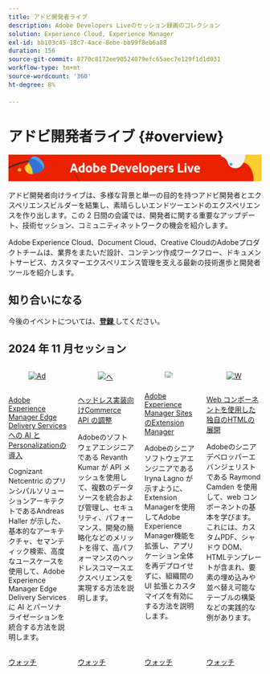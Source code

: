 ```yaml
---
title: アドビ開発者ライブ
description: Adobe Developers Liveのセッション録画のコレクション
solution: Experience Cloud, Experience Manager
exl-id: bb103c45-18c7-4ace-8ebe-bb99f8eb6a88
duration: 156
source-git-commit: 8770c8172ee90524079efc65aec7e129f1d1d031
workflow-type: tm+mt
source-wordcount: '360'
ht-degree: 8%

---
```


# アドビ開発者ライブ {#overview}

<img alt="アドビ開発者ライブ" src="assets/adl.png" />

アドビ開発者向けライブは、多様な背景と単一の目的を持つアドビ開発者とエクスペリエンスビルダーを結集し、素晴らしいエンドツーエンドのエクスペリエンスを作り出します。この 2 日間の会議では、開発者に関する重要なアップデート、技術セッション、コミュニティネットワークの機会を紹介します。

Adobe Experience Cloud、Document Cloud、Creative CloudのAdobeプロダクトチームは、業界をまたいだ設計、コンテンツ作成ワークフロー、ドキュメントサービス、カスタマーエクスペリエンス管理を支える最新の技術進歩と開発者ツールを紹介します。

## 知り合いになる

今後のイベントについては、**[登録 ](https://developerevents.adobe.com/)** してください。

## 2024 年 11 月セッション

<!-- CARDS

{cta = Watch}

* 2024/nov/ai-and-personalization.md
* 2024/nov/commerce-api-headless.md
* 2024/nov/extension-manager.md
* 2024/nov/html-and-web-components.md

-->
<!-- START CARDS HTML - DO NOT MODIFY BY HAND -->
<div class="columns">
    <div class="column is-half-tablet is-half-desktop is-one-third-widescreen" aria-label="Bringing AI and Personalization to Adobe Experience Manager Edge Delivery Services">
        <div class="card" style="height: 100%; display: flex; flex-direction: column; height: 100%;">
            <div class="card-image">
                <figure class="image x-is-16by9">
                    <a href="2024/nov/ai-and-personalization.md" title="Adobe Experience Manager Edge Delivery Servicesに AI とPersonalizationを導入" target="_blank" rel="referrer">
                        <img class="is-bordered-r-small" src="https://video.tv.adobe.com/v/3440405/?format=jpeg&nocache=1732582481854" alt="Adobe Experience Manager Edge Delivery Servicesに AI とPersonalizationを導入"
                             style="width: 100%; aspect-ratio: 16 / 9; object-fit: cover; overflow: hidden; display: block; margin: auto;">
                    </a>
                </figure>
            </div>
            <div class="card-content is-padded-small" style="display: flex; flex-direction: column; flex-grow: 1; justify-content: space-between;">
                <div class="top-card-content">
                    <p class="headline is-size-6 has-text-weight-bold">
                        <a href="2024/nov/ai-and-personalization.md" target="_blank" rel="referrer" title="Adobe Experience Manager Edge Delivery Servicesに AI とPersonalizationを導入">Adobe Experience Manager Edge Delivery Servicesへの AI とPersonalizationの導入 </a>
                    </p>
                    <p class="is-size-6">Cognizant Netcentric のプリンシパルソリューションアーキテクトであるAndreas Haller が示した、基本的なアーキテクチャ、セマンティック検索、高度なユースケースを使用して、Adobe Experience Manager Edge Delivery Servicesに AI とパーソナライゼーションを統合する方法を説明します。</p>
                </div>
                <a href="2024/nov/ai-and-personalization.md" target="_blank" rel="referrer" class="spectrum-Button spectrum-Button--outline spectrum-Button--primary spectrum-Button--sizeM" style="align-self: flex-start; margin-top: 1rem;">
                    <span class="spectrum-Button-label has-no-wrap has-text-weight-bold"> ウォッチ </span>
                </a>
            </div>
        </div>
    </div>
    <div class="column is-half-tablet is-half-desktop is-one-third-widescreen" aria-label="Orchestrating Commerce APIs for Headless Implementations">
        <div class="card" style="height: 100%; display: flex; flex-direction: column; height: 100%;">
            <div class="card-image">
                <figure class="image x-is-16by9">
                    <a href="2024/nov/commerce-api-headless.md" title="ヘッドレス実装向けCommerce API の調整" target="_blank" rel="referrer">
                        <img class="is-bordered-r-small" src="https://video.tv.adobe.com/v/3440402/?format=jpeg&nocache=1732582481844" alt="ヘッドレス実装向けCommerce API の調整"
                             style="width: 100%; aspect-ratio: 16 / 9; object-fit: cover; overflow: hidden; display: block; margin: auto;">
                    </a>
                </figure>
            </div>
            <div class="card-content is-padded-small" style="display: flex; flex-direction: column; flex-grow: 1; justify-content: space-between;">
                <div class="top-card-content">
                    <p class="headline is-size-6 has-text-weight-bold">
                        <a href="2024/nov/commerce-api-headless.md" target="_blank" rel="referrer" title="ヘッドレス実装向けCommerce API の調整"> ヘッドレス実装向けCommerce API の調整 </a>
                    </p>
                    <p class="is-size-6">Adobeのソフトウェアエンジニアである Revanth Kumar が API メッシュを使用して、複数のデータソースを統合および管理し、セキュリティ、パフォーマンス、開発の簡略化などのメリットを得て、高パフォーマンスのヘッドレスコマースエクスペリエンスを実現する方法を説明します。</p>
                </div>
                <a href="2024/nov/commerce-api-headless.md" target="_blank" rel="referrer" class="spectrum-Button spectrum-Button--outline spectrum-Button--primary spectrum-Button--sizeM" style="align-self: flex-start; margin-top: 1rem;">
                    <span class="spectrum-Button-label has-no-wrap has-text-weight-bold"> ウォッチ </span>
                </a>
            </div>
        </div>
    </div>
    <div class="column is-half-tablet is-half-desktop is-one-third-widescreen" aria-label="Extension Manager for Adobe Experience Manager Sites">
        <div class="card" style="height: 100%; display: flex; flex-direction: column; height: 100%;">
            <div class="card-image">
                <figure class="image x-is-16by9">
                    <a href="2024/nov/extension-manager.md" title="Adobe Experience Manager SitesのExtension Manager" target="_blank" rel="referrer">
                        <img class="is-bordered-r-small" src="https://video.tv.adobe.com/v/3440404/?format=jpeg&nocache=1732582481858" alt="Adobe Experience Manager SitesのExtension Manager"
                             style="width: 100%; aspect-ratio: 16 / 9; object-fit: cover; overflow: hidden; display: block; margin: auto;">
                    </a>
                </figure>
            </div>
            <div class="card-content is-padded-small" style="display: flex; flex-direction: column; flex-grow: 1; justify-content: space-between;">
                <div class="top-card-content">
                    <p class="headline is-size-6 has-text-weight-bold">
                        <a href="2024/nov/extension-manager.md" target="_blank" rel="referrer" title="Adobe Experience Manager SitesのExtension Manager">Adobe Experience Manager SitesのExtension Manager</a>
                    </p>
                    <p class="is-size-6">Adobeのシニアソフトウェアエンジニアである Iryna Lagno が示すように、Extension Managerを使用してAdobe Experience Manager機能を拡張し、アプリケーション全体を再デプロイせずに、組織間の UI 拡張とカスタマイズを有効にする方法を説明します。</p>
                </div>
                <a href="2024/nov/extension-manager.md" target="_blank" rel="referrer" class="spectrum-Button spectrum-Button--outline spectrum-Button--primary spectrum-Button--sizeM" style="align-self: flex-start; margin-top: 1rem;">
                    <span class="spectrum-Button-label has-no-wrap has-text-weight-bold"> ウォッチ </span>
                </a>
            </div>
        </div>
    </div>
    <div class="column is-half-tablet is-half-desktop is-one-third-widescreen" aria-label="Roll Your Own HTML with Web Components">
        <div class="card" style="height: 100%; display: flex; flex-direction: column; height: 100%;">
            <div class="card-image">
                <figure class="image x-is-16by9">
                    <a href="2024/nov/html-and-web-components.md" title="Web コンポーネントを使用した独自のHTMLの実行" target="_blank" rel="referrer">
                        <img class="is-bordered-r-small" src="https://video.tv.adobe.com/v/3440406/?format=jpeg&nocache=1732582481863" alt="Web コンポーネントを使用した独自のHTMLの実行"
                             style="width: 100%; aspect-ratio: 16 / 9; object-fit: cover; overflow: hidden; display: block; margin: auto;">
                    </a>
                </figure>
            </div>
            <div class="card-content is-padded-small" style="display: flex; flex-direction: column; flex-grow: 1; justify-content: space-between;">
                <div class="top-card-content">
                    <p class="headline is-size-6 has-text-weight-bold">
                        <a href="2024/nov/html-and-web-components.md" target="_blank" rel="referrer" title="Web コンポーネントを使用した独自のHTMLの実行">Web コンポーネントを使用した独自のHTMLの展開 </a>
                    </p>
                    <p class="is-size-6">Adobeのシニアデベロッパーエバンジェリストである Raymond Camden を使用して、web コンポーネントの基本を学びます。これには、カスタムPDF、シャドウ DOM、HTMLテンプレートが含まれ、要素の埋め込みや並べ替え可能なテーブルの構築などの実践的な例があります。</p>
                </div>
                <a href="2024/nov/html-and-web-components.md" target="_blank" rel="referrer" class="spectrum-Button spectrum-Button--outline spectrum-Button--primary spectrum-Button--sizeM" style="align-self: flex-start; margin-top: 1rem;">
                    <span class="spectrum-Button-label has-no-wrap has-text-weight-bold"> ウォッチ </span>
                </a>
            </div>
        </div>
    </div>
</div>
<!-- END CARDS HTML - DO NOT MODIFY BY HAND -->
